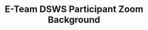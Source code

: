 ---
title: E-Team DSWS Participant Zoom Background
redirect_to: https://drive.google.com/file/d/1xhMxjVMZKazlV4gO7ykSbNyFNOJ9yfiV/view?usp=sharing
redirect_from: 
  - /CODExDSWSZoomBG
  - /codexdswszoombg
---